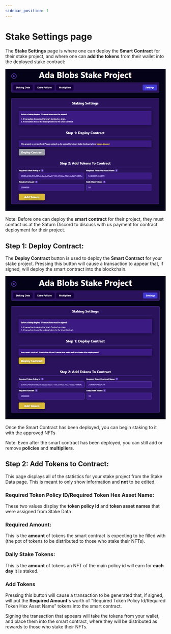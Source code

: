 ```yaml
---
sidebar_position: 1
---
```


# Stake Settings page

The **Stake Settings** page is where one can deploy the **Smart Contract** for their stake project, and where one can **add the tokens** from their wallet into the deployed stake contract:

![Stake Settings page](/img/stake-projects/stake-settings-page/stake-settings-page-01.png)

Note: Before one can deploy the **smart contract** for their project, they must contact us at the Saturn Discord to discuss with us payment for contract deployment for their project. 

## Step 1: Deploy Contract:

The **Deploy Contract** button is used to deploy the **Smart Contract** for your stake project. Pressing this button will cause a transaction to appear that, if signed, will deploy the smart contract into the blockchain.

![Stake Settings page](/img/stake-projects/stake-settings-page/stake-settings-page-02.png)

Once the Smart Contract has been deployed, you can begin staking to it with the approved NFTs

Note: Even after the smart contract has been deployed, you can still add or remove **policies** and **multipliers**. 

## Step 2: Add Tokens to Contract:

This page displays all of the statistics for your stake project from the Stake Data page. This is meant to only show information and **not** to be edited. 

### Required Token Policy ID/Required Token Hex Asset Name:

These two values display the **token policy Id** and **token asset names** that were assigned from Stake Data

### Required Amount:

This is the **amount** of tokens the smart contract is expecting to be filled with (the pot of tokens to be distributed to those who stake their NFTs).

### Daily Stake Tokens:

This is the **amount** of tokens an NFT of the main policy id will earn for **each day** it is staked. 

### Add Tokens

Pressing this button will cause a transaction to be generated that, if signed, will put the **Required Amount**'s worth of "Required Token Policy Id/Required Token Hex Asset Name" tokens into the smart contract. 

Signing the transaction that appears will take the tokens from your wallet, and place them into the smart contract, where they will be distributed as rewards to those who stake their NFTs.





